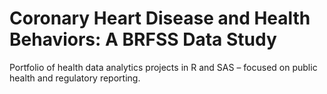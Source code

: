 # Coronary Heart Disease and Health Behaviors: A BRFSS Data Study
Portfolio of health data analytics projects in R and SAS – focused on public health and regulatory reporting.

